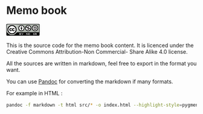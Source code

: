 # Memo book

[![Creative Commons Attribution-NonCommercial-ShareAlike 4.0 International License](CC-BY-NC-SA.png)](http://creativecommons.org/licenses/by-nc-sa/4.0/)

This is the source code for the memo book content. It is licenced under the Creative Commons Attribution-Non Commercial-
Share Alike 4.0 license.

All the sources are written in markdown, feel free to export in the format you want.

You can use [Pandoc](http://johnmacfarlane.net/pandoc/index.html) for
converting the markdown if many formats.

For example in HTML :

```bash
pandoc -f markdown -t html src/* -o index.html --highlight-style=pygments -s -V css="styles.css" --toc
```

